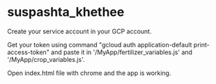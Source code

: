 # suspashta_khethee

Create your service account in your GCP account.

Get your token using command "gcloud auth application-default print-access-token" and paste it in '/MyApp/fertilizer_variables.js' and '/MyApp/crop_variables.js'.

Open index.html file with chrome and the app is working.
